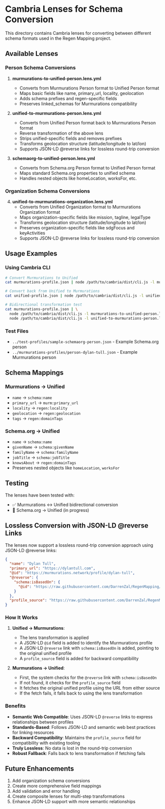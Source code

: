 # Cambria Lenses for Schema Conversion

This directory contains Cambria lenses for converting between different schema formats used in the Regen Mapping project.

## Available Lenses

### Person Schema Conversions

1. **murmurations-to-unified-person.lens.yml**
   - Converts from Murmurations Person format to Unified Person format
   - Maps basic fields like name, primary_url, locality, geolocation
   - Adds schema prefixes and regen-specific fields
   - Preserves linked_schemas for Murmurations compatibility

2. **unified-to-murmurations-person.lens.yml**
   - Converts from Unified Person format back to Murmurations Person format
   - Reverse transformation of the above lens
   - Strips unified-specific fields and removes prefixes
   - Transforms geolocation structure (latitude/longitude to lat/lon)
   - Supports JSON-LD @reverse links for lossless round-trip conversion

3. **schemaorg-to-unified-person.lens.yml**
   - Converts from Schema.org Person format to Unified Person format
   - Maps standard Schema.org properties to unified schema
   - Handles nested objects like homeLocation, worksFor, etc.

### Organization Schema Conversions

4. **unified-to-murmurations-organization.lens.yml**
   - Converts from Unified Organization format to Murmurations Organization format
   - Maps organization-specific fields like mission, tagline, legalType
   - Transforms geolocation structure (latitude/longitude to lat/lon)
   - Preserves organization-specific fields like sdgFocus and keyActivities
   - Supports JSON-LD @reverse links for lossless round-trip conversion

## Usage Examples

### Using Cambria CLI

```bash
# Convert Murmurations to Unified
cat murmurations-profile.json | node /path/to/cambria/dist/cli.js -l murmurations-to-unified-person.lens.yml

# Convert back from Unified to Murmurations
cat unified-profile.json | node /path/to/cambria/dist/cli.js -l unified-to-murmurations-person.lens.yml

# Bidirectional transformation test
cat murmurations-profile.json | \
  node /path/to/cambria/dist/cli.js -l murmurations-to-unified-person.lens.yml | \
  node /path/to/cambria/dist/cli.js -l unified-to-murmurations-person.lens.yml
```

### Test Files

- `../test-profiles/sample-schemaorg-person.json` - Example Schema.org person
- `../murmurations-profiles/person-dylan-tull.json` - Example Murmurations person

## Schema Mappings

### Murmurations → Unified
- `name` → `schema:name`
- `primary_url` → `murm:primary_url`
- `locality` → `regen:locality`
- `geolocation` → `regen:geolocation`
- `tags` → `regen:domainTags`

### Schema.org → Unified
- `name` → `schema:name`
- `givenName` → `schema:givenName`
- `familyName` → `schema:familyName`
- `jobTitle` → `schema:jobTitle`
- `knowsAbout` → `regen:domainTags`
- Preserves nested objects like `homeLocation`, `worksFor`

## Testing

The lenses have been tested with:
- ✅ Murmurations ↔ Unified bidirectional conversion
- 🔄 Schema.org → Unified (in progress)

## Lossless Conversion with JSON-LD @reverse Links

The lenses now support a lossless round-trip conversion approach using JSON-LD @reverse links:

```json
{
  "name": "Dylan Tull",
  "primary_url": "https://dylantull.com",
  "@id": "https://murmurations.network/profile/dylan-tull",
  "@reverse": {
    "schema:isBasedOn": {
      "@id": "https://raw.githubusercontent.com/DarrenZal/RegenMapping/main/profiles/unified/regen-person-dylan-tull.jsonld"
    }
  },
  "profile_source": "https://raw.githubusercontent.com/DarrenZal/RegenMapping/main/profiles/unified/regen-person-dylan-tull.jsonld"
}
```

### How It Works

1. **Unified → Murmurations**: 
   - The lens transformation is applied
   - A JSON-LD `@id` field is added to identify the Murmurations profile
   - A JSON-LD `@reverse` link with `schema:isBasedOn` is added, pointing to the original unified profile
   - A `profile_source` field is added for backward compatibility

2. **Murmurations → Unified**: 
   - First, the system checks for the `@reverse` link with `schema:isBasedOn`
   - If not found, it checks for the `profile_source` field
   - It fetches the original unified profile using the URL from either source
   - If the fetch fails, it falls back to using the lens transformation

### Benefits

- **Semantic Web Compatible**: Uses JSON-LD `@reverse` links to express relationships between profiles
- **Standards-Based**: Follows JSON-LD and semantic web best practices for linking resources
- **Backward Compatibility**: Maintains the `profile_source` field for compatibility with existing tooling
- **Truly Lossless**: No data is lost in the round-trip conversion
- **Robust Fallback**: Falls back to lens transformation if fetching fails

## Future Enhancements

1. Add organization schema conversions
2. Create more comprehensive field mappings
3. Add validation and error handling
4. Create composite lenses for multi-step transformations
5. Enhance JSON-LD support with more semantic relationships
